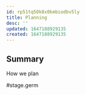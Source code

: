 ```yaml
---
id: rp51tq50k8x0kmbiodbv5ly
title: Planning
desc: ''
updated: 1647188929135
created: 1647188929135
---
```


## Summary

How we plan 

#stage.germ

